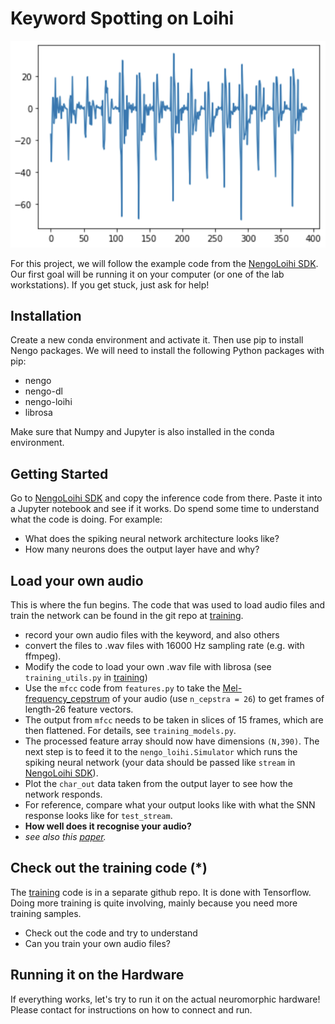 Keyword Spotting on Loihi
=========================

![](cepstrum.png)

For this project, we will follow the example code from the [NengoLoihi SDK]. Our first goal will be running it on your computer (or one of the lab workstations). If you get stuck, just ask for help!


Installation
------------

Create a new conda environment and activate it. Then use pip to install Nengo packages.
We will need to install the following Python packages with pip:
- nengo
- nengo-dl
- nengo-loihi
- librosa

Make sure that Numpy and Jupyter is also installed in the conda environment.


Getting Started
---------------

Go to [NengoLoihi SDK] and copy the inference code from there. Paste it into a Jupyter notebook and see if it works.
Do spend some time to understand what the code is doing. For example:
- What does the spiking neural network architecture looks like?
- How many neurons does the output layer have and why?

Load your own audio
-------------------

This is where the fun begins. The code that was used to load audio files and train the network can be found in the git repo at [training]. 

- record your own audio files with the keyword, and also others
- convert the files to .wav files with 16000 Hz sampling rate (e.g. with ffmpeg).
- Modify the code to load your own .wav file with librosa (see `training_utils.py` in [training])
- Use the `mfcc` code from `features.py` to take the [Mel-frequency_cepstrum] of your audio (use `n_cepstra = 26`) to get frames of length-26 feature vectors.
- The output from `mfcc` needs to be taken in slices of 15 frames, which are then flattened. For details, see `training_models.py`.
- The processed feature array should now have dimensions `(N,390)`. The next step is to feed it to the `nengo_loihi.Simulator` which runs the spiking neural network (your data should be passed like `stream` in [NengoLoihi SDK]).
- Plot the `char_out` data taken from the output layer to see how the network responds.
- For reference, compare what your output looks like with what the SNN response looks like for `test_stream`.
- **How well does it recognise your audio?**
- *see also this [paper].*

Check out the training code (*)
-------------------------------

The [training] code is in a separate github repo. It is done with Tensorflow. Doing more training is quite involving, mainly because you need more training samples.
- Check out the code and try to understand
- Can you train your own audio files?

Running it on the Hardware
--------------------------

If everything works, let's try to run it on the actual neuromorphic hardware!
Please contact for instructions on how to connect and run.


[NengoLoihi SDK]: https://www.nengo.ai/nengo-loihi/examples/keyword-spotting.html
[training]: https://github.com/abr/power_benchmarks/tree/master/training
[Mel-frequency_cepstrum]: https://en.wikipedia.org/wiki/Mel-frequency_cepstrum
[paper]: https://arxiv.org/pdf/1812.01739.pdf
